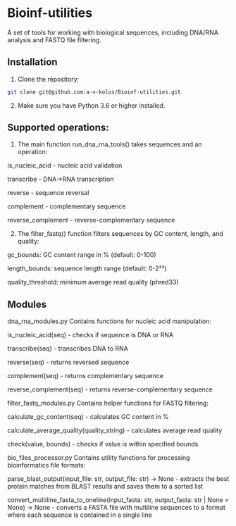 # Bioinf-utilities

A set of tools for working with biological sequences, including DNA/RNA analysis and FASTQ file filtering.

## Installation

1. Clone the repository:
```bash
git clone git@github.com:a-v-kolos/Bioinf-utilities.git
```

2. Make sure you have Python 3.6 or higher installed.

## Supported operations:


1. The main function run_dna_rna_tools() takes sequences and an operation:

is_nucleic_acid - nucleic acid validation

transcribe - DNA→RNA transcription

reverse - sequence reversal

complement - complementary sequence

reverse_complement - reverse-complementary sequence


2. The filter_fastq() function filters sequences by GC content, length, and quality:

gc_bounds: GC content range in % (default: 0-100)

length_bounds: sequence length range (default: 0-2³²)

quality_threshold: minimum average read quality (phred33)

## Modules
dna_rna_modules.py
Contains functions for nucleic acid manipulation:

is_nucleic_acid(seq) - checks if sequence is DNA or RNA

transcribe(seq) - transcribes DNA to RNA

reverse(seq) - returns reversed sequence

complement(seq) - returns complementary sequence

reverse_complement(seq) - returns reverse-complementary sequence

filter_fastq_modules.py
Contains helper functions for FASTQ filtering:

calculate_gc_content(seq) - calculates GC content in %

calculate_average_quality(quality_string) - calculates average read quality

check(value, bounds) - checks if value is within specified bounds

bio_files_processor.py
Contains utility functions for processing bioinformatics file formats:

parse_blast_output(input_file: str, output_file: str) -> None - extracts the best protein matches from BLAST results and saves them to a sorted list

convert_multiline_fasta_to_oneline(input_fasta: str, output_fasta: str | None = None) -> None - converts a FASTA file with multiline sequences to a format where each sequence is contained in a single line


